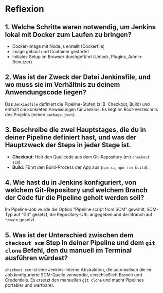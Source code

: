# Reflexion

## 1. Welche Schritte waren notwendig, um Jenkins lokal mit Docker zum Laufen zu bringen?

- Docker-Image mit Node.js erstellt (Dockerfile)
- Image gebaut und Container gestartet
- Initiales Setup im Browser durchgeführt (Unlock, Plugins, Admin-Benutzer)

## 2. Was ist der Zweck der Datei Jenkinsfile, und wo muss sie im Verhältnis zu deinem Anwendungscode liegen?

Das `Jenkinsfile` definiert die Pipeline-Stufen (z. B. Checkout, Build) und enthält die konkreten Anweisungen für Jenkins. Es liegt im Root-Verzeichnis des Projekts (neben `package.json`).

## 3. Beschreibe die zwei Hauptstages, die du in deiner Pipeline definiert hast, und was der Hauptzweck der Steps in jeder Stage ist.

- **Checkout:** Holt den Quellcode aus dem Git-Repository (mit `checkout scm`).
- **Build:** Führt den Build-Prozess der App aus (`npm ci`, `npm run build`).

## 4. Wie hast du in Jenkins konfiguriert, von welchem Git-Repository und welchem Branch der Code für die Pipeline geholt werden soll?

Im Pipeline-Job wurde die Option "Pipeline script from SCM" gewählt, SCM-Typ auf "Git" gesetzt, die Repository-URL angegeben und der Branch auf `*/main` gesetzt.

## 5. Was ist der Unterschied zwischen dem `checkout scm` Step in deiner Pipeline und dem `git clone` Befehl, den du manuell im Terminal ausführen würdest?

`checkout scm` ist eine Jenkins-interne Abstraktion, die automatisch die im Job konfigurierte SCM-Quelle verwendet, einschließlich Branch und Credentials. Es ersetzt den manuellen `git clone` und macht Pipelines portabler und wartbarer.
